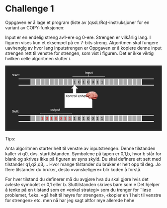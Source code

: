 # Challenge 1

Oppgaven er å lage et program (liste av (qssL/Rq)-instruksjoner for en variant av COPY-funksjonen:

Input er en endelig streng  av1-ere og 0-ere. 
Strengen er vilkårlig lang. I figuren vises kun et eksempel på en 7-bits streng.
Algoritmen skal fungere uavhengig av hvor lang inputstrengen er
Oppgaven er å kopiere denne input strengen rett til venstre for strengen, som vist i figuren. Det er ikke viktig hvilken celle algoritmen slutter i.

![alt text](Problem_image.PNG)


Tips:

Anta algoritmen starter helt til venstre av inputstrengen. Denne tilstanden kaller vi q0, dvs. starttilstanden. 
Symbolene på tapen er 0,1,b, hvor b står for blank og skrives ikke på figuren av syns skyld.
Du skal definere ett sett med tilstander q1,q2,q3,… Hvor mange tilstander du bruker er helt opp til deg. Jo flere tilstander du bruker, desto «vanskeligere» blir koden å forstå. 

For hver tilstand du definerer må du avgjøre hva du skal gjøre hvis det avleste symbolet er 0,1 eller b.
Sluttilstanden skrives bare som e
Det hjelper å tenke på en tilstand som en «enkel strategi» som du trenger for ¨løse problemet, f.eks. «gå helt til høyre for strengen», «kopier en 1 helt til venstre for strengen» etc. men nå har jeg sagt altfor mye allerede hehe 
